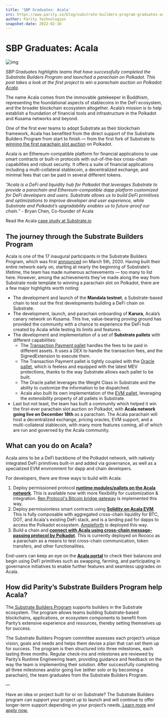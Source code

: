 ```yaml
---
title: 'SBP Graduates: Acala'
src: https://www.parity.io/blog/substrate-builders-program-graduates-acala
author: Parity Technologies
snapshot-date: 2022-02-16
---
```


# SBP Graduates: Acala

![img](https://www.parity.io/images/sbp-acala.jpeg)

*SBP Graduates highlights teams that have successfully completed the Substrate Builders Program and launched a parachain on Polkadot. This post takes a look at the first project to win a parachain auction on Polkadot:* [*Acala*](https://acala.network/)*.*

The name Acala comes from the immovable gatekeeper in Buddhism, representing the foundational aspects of stablecoins in the DeFi ecosystem, and the broader blockchain ecosystem altogether. Acala’s mission is to help establish a foundation of financial tools and infrastructure in the Polkadot and Kusama networks and beyond.

One of the first ever teams to adopt Substrate as their blockchain framework, Acala has benefited from the direct support of the Substrate Builders Program from start to finish — from the first fork of Substrate to [winning the first parachain slot auction](https://www.coindesk.com/tech/2021/11/18/acala-wins-first-polkadot-parachain-auction-with-13b-in-dot-committed/) on Polkadot.

Acala is an Ethereum-compatible platform for financial applications to use smart contracts or built-in protocols with out-of-the-box cross-chain capabilities and robust security. It offers a suite of financial applications including a multi-collateral stablecoin, a decentralized exchange, and minimal fees that can be paid in several different tokens.

*“Acala is a DeFi and liquidity hub for Polkadot that leverages Substrate to provide a parachain and Ethereum-compatible dapp platform customized for DeFi developers and users. Substrate allows us to build DeFi primitives and optimizations to improve developer and user experience, while Substrate and Polkadot’s upgradability enables us to future-proof our chain.” -* Bryan Chen, Co-founder of Acala

Read the Acala [case study at Substrate.io](https://substrate.io/ecosystem/projects/case-studies/acala/)

## **The journey through the Substrate Builders Program**

Acala is one of the 17 inaugural participants in the Substrate Builders Program, which was first [announced](https://www.parity.io/blog/announcing-the-initial-participants-in-the-substrate-builders-program/) on March 5th, 2020. Having built their entire network early on, starting at nearly the beginning of Substrate’s lifetime, the team has made numerous achievements — too many to list here. However, among the achievements they’ve made along the way from Substrate node template to winning a parachain slot on Polkadot, there are a few major highlights worth noting:

- The development and launch of the **Mandala testnet**, a Substrate-based chain to test out the first developments building a DeFi chain on Substrate.
- The development, launch, and parachain onboarding of **Karura**, Acala’s canary network on Kusama. This live, value-bearing proving ground has provided the community with a chance to experience the DeFi hub created by Acala while testing its limits and features.
- The development and implementation of a set of **Substrate pallets** with different capabilities:
  - The [Transaction Payment pallet](https://github.com/AcalaNetwork/Acala/blob/master/modules/transaction-payment/src/lib.rs) handles the fees to be paid in different assets. It uses a DEX to handle the transaction fees, and the SignedExtension to execute them.
  - The Transaction Payment pallet is tightly coupled with the [Oracle pallet](https://github.com/open-web3-stack/open-runtime-module-library/blob/master/oracle/src/lib.rs), which is feeless and equipped with the latest MEV protections, thanks to the way Substrate allows each pallet to be built.
  - The Oracle pallet leverages the Weight Class in Substrate and the ability to customize the information to be dispatched.
  - Acala also built its own implementation of the [EVM pallet](https://github.com/AcalaNetwork/Acala/blob/master/modules/evm/src/lib.rs), leveraging the extensibility property of all pallets in Substrate.
- Last but not least, the team has built a community which helped it win the first-ever parachain slot auction on Polkadot, with **Acala network going live on December 18th** as a parachain. The Acala parachain will host a decentralized exchange, pricing oracles, EVM support, and a multi-collateral stablecoin, with many more features coming, all of which are run and governed by the Acala community.

## **What can you do on Acala?**

Acala aims to be a DeFi backbone of the Polkadot network, with natively integrated DeFi primitives built-in and added via governance, as well as a specialized EVM environment for dapp and chain developers.

For developers, there are three ways to build with Acala:

1. Deploy permissioned protocol [**runtime modules/pallets on the Acala network**](https://wiki.acala.network/build/development-guide/deploy-ecosystem-modules). This is available now with more flexibility for customization & integration. [Ren Protocol's Bitcoin bridge gateway](https://medium.com/acalanetwork/bringing-btc-to-polkadot-acala-x-ren-e7959855d5aa) is implemented this way.
2. Deploy permissionless smart contracts using [**Solidity on Acala EVM**](https://wiki.acala.network/learn/acala-evm). This is fully composable with aggregated cross-chain liquidity for BTC, DOT, and Acala's existing DeFi stack, and is a landing pad for dapps to access the Polkadot ecosystem. [Ampleforth](https://medium.com/acalanetwork/ampleforth-a-defi-building-block-brings-rebasing-currency-and-elastic-finance-to-acala-and-fd1388e8e8fc) is deployed this way.
3. Build a chain and [**connect with Acala using cross-chain message-
   passing protocol by Polkadot**](https://wiki.acala.network/build/development-guide/composable-chains). This is currently deployed on Rococo as a parachain as a means to test cross-chain communication, token transfers, and other functionalities.

End-users can keep an eye on the [**Acala portal**](https://apps.acala.network/) to check their balances and begin using DeFi primitives such as swapping, farming, and participating in governance initiatives to enable further features and seamless upgrades on Acala.

## **How did Parity’s Substrate Builders Program help Acala?**

The[ Substrate Builders Program](https://www.substrate.io/builders-program/) supports builders in the Substrate ecosystem. The program allows teams building Substrate-based blockchains, applications, or ecosystem components to benefit from Parity’s extensive experience and resources, thereby setting themselves up for success.

The Substrate Builders Program committee assesses each project’s unique vision, goals and needs and helps them devise a plan that can set them up for success. The program is then structured into three milestones, each lasting three months. Regular check-ins and milestones are reviewed by Parity’s Runtime Engineering team, providing guidance and feedback on the way the team is implementing their solution. After successfully completing all three milestones and/or going live (either solo or by becoming a parachain), the team graduates from the Substrate Builders Program.

—

Have an idea or project built for or on Substrate? The Substrate Builders program can support your project up to launch and will continue to offer longer-term support depending on your project’s needs.[ Learn more](https://www.substrate.io/builders-program/) and[ apply now.](https://docs.google.com/forms/d/e/1FAIpQLSfEYJE3X0RQs3Kucqthe4D8zyUcV1yEvyIw98L2X9_78b4BVA/viewform)
